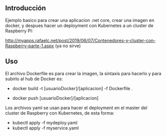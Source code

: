 ## Introducción 

Ejemplo basico para crear una aplicacion .net core, crear una imagen en docker, y despues hacer un deployment con Kubernetes a un cluster de Raspberry PI:

http://myapps.rafaelc.net/post/2019/06/07/Contenedores-y-cluster-con-Raspberry-parte-1.aspx (ya no sirve)

## Uso 

El archivo Dockerfile es para crear la imagen, la sintaxis para hacerlo y para subirlo al hub de Docker es:

* docker build -t [usuarioDocker]/[aplicacion] -f Dockerfile .

* docker push [usuarioDocker]/[aplicacion]

Los archivos yaml se usan para hacer el deployment en el master del cluster de Raspberry con Kubernetes, de esta forma:

* kubectl apply -f mydeploy.yaml
* kubectl apply -f myservice.yaml
